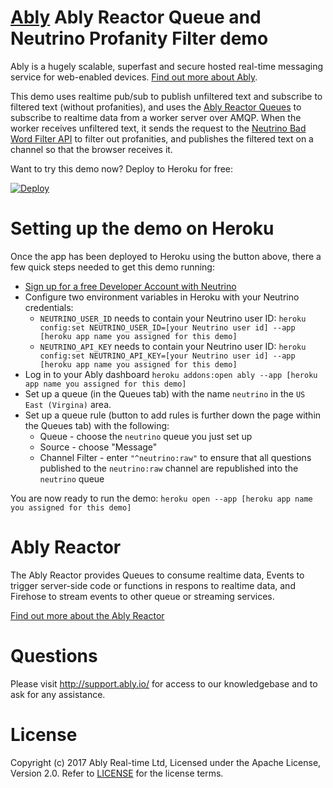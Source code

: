 # [Ably](https://www.ably.io) Ably Reactor Queue and Neutrino Profanity Filter demo

Ably is a hugely scalable, superfast and secure hosted real-time messaging service for web-enabled devices. [Find out more about Ably](https://www.ably.io).

This demo uses realtime pub/sub to publish unfiltered text and subscribe to filtered text (without profanities), and uses the [Ably Reactor Queues](https://www.ably.io/reactor) to subscribe to realtime data from a worker server over AMQP. When the worker receives unfiltered text, it sends the request to the <a href="https://www.neutrinoapi.com/api/bad-word-filter/">Neutrino Bad Word Filter API</a> to filter out profanities, and publishes the filtered text on a channel so that the browser receives it.

Want to try this demo now? Deploy to Heroku for free:

[![Deploy](https://www.herokucdn.com/deploy/button.svg)](https://heroku.com/deploy?template=https://github.com/ably/tutorials/tree/queue-neutrino-profanity-nodejs)

# Setting up the demo on Heroku

Once the app has been deployed to Heroku using the button above, there a few quick steps needed to get this demo running:

* [Sign up for a free Developer Account with Neutrino](https://www.neutrinoapi.com/signup/)
* Configure two environment variables in Heroku with your Neutrino credentials:
  * `NEUTRINO_USER_ID` needs to contain your Neutrino user ID: `heroku config:set NEUTRINO_USER_ID=[your Neutrino user id] --app [heroku app name you assigned for this demo]`
  * `NEUTRINO_API_KEY` needs to contain your Neutrino user ID: `heroku config:set NEUTRINO_API_KEY=[your Neutrino user id] --app [heroku app name you assigned for this demo]`
* Log in to your Ably dashboard `heroku addons:open ably --app [heroku app name you assigned for this demo]`
* Set up a queue (in the Queues tab) with the name `neutrino` in the `US East (Virgina)` area.
* Set up a queue rule (button to add rules is further down the page within the Queues tab) with the following:
  * Queue - choose the `neutrino` queue you just set up
  * Source - choose "Message"
  * Channel Filter - enter `"^neutrino:raw"` to ensure that all questions published to the `neutrino:raw` channel are republished into the `neutrino` queue

You are now ready to run the demo: `heroku open --app [heroku app name you assigned for this demo]`

# Ably Reactor

The Ably Reactor provides Queues to consume realtime data, Events to trigger server-side code or functions in respons to realtime data, and Firehose to stream events to other queue or streaming services.

[Find out more about the Ably Reactor](https://www.ably.io/reactor)

# Questions

Please visit http://support.ably.io/ for access to our knowledgebase and to ask for any assistance.

# License

Copyright (c) 2017 Ably Real-time Ltd, Licensed under the Apache License, Version 2.0. Refer to [LICENSE](./LICENSE) for the license terms.
